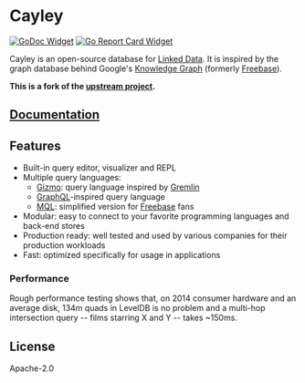 # Cayley

[![GoDoc Widget]][GoDoc] [![Go Report Card Widget]][Go Report Card]

[GoDoc]: https://godoc.org/github.com/aperturerobotics/cayley
[GoDoc Widget]: https://godoc.org/github.com/aperturerobotics/cayley?status.svg
[Go Report Card Widget]: https://goreportcard.com/badge/github.com/aperturerobotics/cayley
[Go Report Card]: https://goreportcard.com/report/github.com/aperturerobotics/cayley

Cayley is an open-source database for [Linked Data](https://www.w3.org/standards/semanticweb/data). It is inspired by the graph database behind Google's [Knowledge Graph](https://en.wikipedia.org/wiki/Knowledge_Graph) (formerly [Freebase](https://en.wikipedia.org/wiki/Freebase_(database))).

**This is a fork of the [upstream project].**

[upstream project]: https://github.com/aperturerobotics/cayley

## [Documentation](https://cayley.gitbook.io/cayley/)

## Features

- Built-in query editor, visualizer and REPL
- Multiple query languages:
  - [Gizmo](./docs/gizmoapi.md): query language inspired by [Gremlin](https://tinkerpop.apache.org/gremlin.html)
  - [GraphQL](./docs/graphql.md)-inspired query language
  - [MQL](./docs/mql.md): simplified version for [Freebase](https://en.wikipedia.org/wiki/Freebase_(database)) fans
- Modular: easy to connect to your favorite programming languages and back-end stores
- Production ready: well tested and used by various companies for their production workloads
- Fast: optimized specifically for usage in applications

### Performance

Rough performance testing shows that, on 2014 consumer hardware and an average disk, 134m quads in LevelDB is no problem and a multi-hop intersection query -- films starring X and Y -- takes ~150ms.

## License

Apache-2.0
